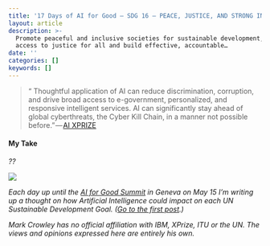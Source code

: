 ```yaml
---
title: '17 Days of AI for Good — SDG 16 — PEACE, JUSTICE, AND STRONG INSTITUTIONS'
layout: article
description: >-
  Promote peaceful and inclusive societies for sustainable development, provide
  access to justice for all and build effective, accountable…
date: ''
categories: []
keywords: []
---
```


> “ Thoughtful application of AI can reduce discrimination, corruption, and drive broad access to e-government, personalized, and responsive intel­ligent services. AI can significantly stay ahead of global cyberthreats, the Cyber Kill Chain, in a manner not possible before.” — [AI XPRIZE](https://ai.xprize.org/AI-For-Good/sustainable-development-goals)

  

  

#### My Take

_??_

  

![](/assets/1__By4z1AoWJu03u1GN7KpwAw.jpeg)

_Each day up until the_ [_AI for Good Summit_](https://www.itu.int/en/ITU-T/AI/2018/Pages/default.aspx) _in Geneva on May 15 I’m writing up a thought on how Artificial Intelligence could impact on each UN Sustainable Development Goal. (_[_Go to the first post_](https://medium.com/computationallythinking/17-days-of-ai-for-good-4bed544f42f8)_.)_

_Mark Crowley has no official affiliation with IBM, XPrize, ITU or the UN. The views and opinions expressed here are entirely his own._
